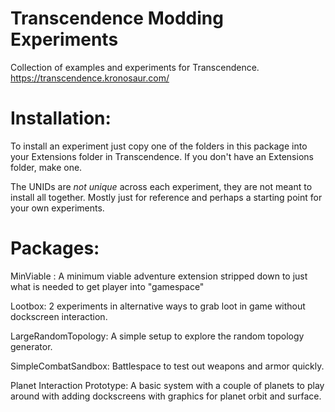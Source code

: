 # Transcendence Modding Experiments
Collection of examples and experiments for Transcendence.
https://transcendence.kronosaur.com/

# Installation:
To install an experiment just copy one of the folders in this package into your Extensions folder in Transcendence. If you don't have an Extensions folder, make one.

The UNIDs are *not unique* across each experiment, they are not meant to install all together. Mostly just for reference and perhaps a starting point for your own experiments.

# Packages:
MinViable : A minimum viable adventure extension stripped down to just what is needed to get player into "gamespace"

Lootbox: 2 experiments in alternative ways to grab loot in game without dockscreen interaction.

LargeRandomTopology: A simple setup to explore the random topology generator.

SimpleCombatSandbox: Battlespace to test out weapons and armor quickly.

Planet Interaction Prototype: A basic system with a couple of planets to play around with adding dockscreens with graphics for planet orbit and surface.